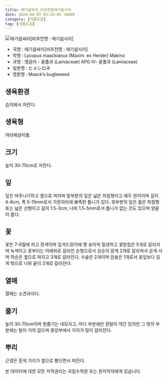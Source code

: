 ```yaml
---
title: 애기쉽싸리_비추천명애기쉽사리
date: 2024-06-07 03:25:05 +0800
category: [식물도감]
tag: [식물도감]
---
```




![애기쉽싸리[비추천명 : 애기쉽사리]](/fileUpload/plants/basic/Labiatae/Lycopus/7825/1_th2.JPG)
- 국명 : 애기쉽싸리[비추천명 : 애기쉽사리]
- 학명 : Lycopus maackianus (Maxim. ex Herder) Makino
- 과명 : 앵글러 - 꿀풀과 (Lamiaceae) APG Ⅳ- 꿀풀과 (Lamiaceae)
- 일본명 : ヒメシロネ
- 영문명 : Maack’s bugleweed


## 생육환경
습지에서 자란다.
## 생육형
여러해살이풀.
## 크기
높이 30-70cm로 자란다.
## 잎
잎은 마주나기하고 옆으로 퍼지며 밑부분의 잎은 넓은 피침형이고 예두 원저이며 길이 4-8cm, 폭 5-15mm로서 가장자리에 뾰족한 톱니가 있다. 윗부분의 잎은 좁은 피침형 또는 넓은 선형이고 길이 1.5-3cm, 나비 1.5-5mm로서 톱니가 없는 것도 있으며 양끝이 좁다.
## 꽃
꽃은 7-9월에 피고 흰색이며 잎겨드랑이에 몇 송이씩 밀생하고 꽃받침은 5개로 갈라지며 녹색이고 꽃부리는 아래위로 갈라진 순형으로서 상순이 얕게 2개로 갈라져서 곧게 서며 하순은 옆으로 퍼지고 3개로 갈라진다. 수술은 2개이며 암술은 1개로서 꽃잎보다 길게 밖으로 나와 끝이 2개로 갈라진다.
## 열매
열매는 소견과이다.
## 줄기
높이 30-70cm이며 원줄기는 네모지고, 마디 부분에만 흰털이 약간 있지만 그 밖의 부분에는 털이 거의 없으며 중앙부에서 가지가 많이 갈라진다.
## 뿌리
근경은 흰색 가지가 옆으로 뻗으면서 퍼진다.






본 데이터에 대한 모든 저작권리는 국립수목원 또는 원저작자에게 있습니다.
